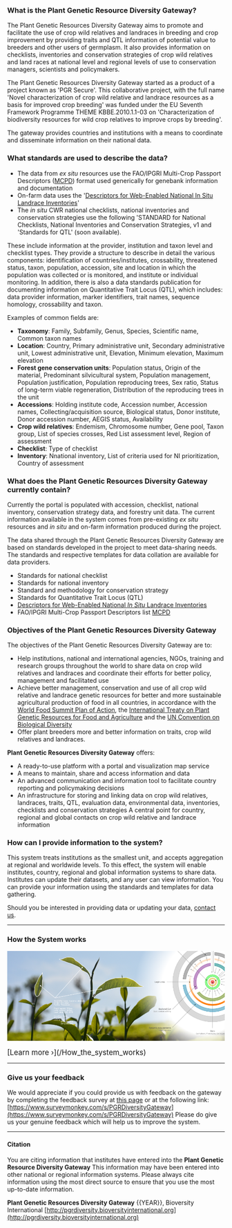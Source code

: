 ### What is the Plant Genetic Resource Diversity Gateway?

The Plant Genetic Resources Diversity Gateway aims to promote and facilitate the use of crop wild relatives and landraces in breeding and crop improvement by providing traits and QTL information of potential value to breeders and other users of germplasm. It also provides information on checklists, inventories and conservation strategies of crop wild relatives and land races at national level and regional levels of use to conservation managers, scientists and policymakers.

The Plant Genetic Resources Diversity Gateway  started as a product of a project known as 'PGR Secure'.  This collaborative project, with the full name 'Novel characterization of crop wild relative and landrace resources as a basis for improved crop breeding' was funded under the EU Seventh Framework Programme THEME KBBE.2010.1.1-03 on 'Characterization of biodiversity resources for wild crop relatives to improve crops by breeding'.

The gateway provides countries and institutions with a means to coordinate and disseminate information on their national data.

### What standards are used to describe the data?

* The data from _ex situ_ resources use the FAO/IPGRI Multi-Crop Passport Descriptors ([MCPD](http://www.bioversityinternational.org/e-library/publications/detail/faoipgri-multi-crop-passport-descriptors-mcpd/)) format used generically for genebank information and documentation
* On-farm data uses the '[Descriptors for Web-Enabled National In Situ Landrace Inventories](http://www.pgrsecure.bham.ac.uk/sites/default/files/documents/helpdesk/LRDESCRIPTORS_PGRSECURE.pdf)'
* The _in situ_ CWR national checklists, national inventories and conservation strategies use the following 'STANDARD for National Checklists, National Inventories and Conservation Strategies, v1 and 'Standards for QTL' (soon available).

These include information at the provider, institution and taxon level and checklist types. They provide a structure to describe in detail the various components: identification of countries/institutes, crossability, threatened status, taxon, population, accession, site and location in which the population was collected or is monitored, and institute or individual monitoring. In addition, there is also a data standards publication for documenting information on Quantitative Trait Locus (QTL), which includes: data provider information, marker identifiers, trait names, sequence homology, crossability and taxon.

Examples of common fields are:

* **Taxonomy**: Family, Subfamily, Genus, Species, Scientific name, Common taxon names
* **Location**: Country, Primary administrative unit, Secondary administrative unit, Lowest administrative unit, Elevation, Minimum elevation, Maximum elevation
* **Forest gene conservation units**: Population status, Origin of the material, Predominant silvicultural system, Population management, Population justification, Population reproducing trees, Sex ratio, Status of long-term viable regeneration, Distribution of the reproducing trees in the unit
* **Accessions**: Holding institute code, Accession number, Accession names, Collecting/acquisition source, Biological status, Donor institute, Donor accession number, AEGIS status, Availability
* **Crop wild relatives**: Endemism, Chromosome number, Gene pool, Taxon group, List of species crosses, Red List assessment level, Region of assessment
* **Checklist**: Type of checklist
* **Inventory**: Nnational inventory, List of criteria used for NI prioritization, Country of assessment

### What does the Plant Genetic Resources Diversity Gateway currently contain?

Currently the portal is populated with accession, checklist, national inventory, conservation strategy data, and forestry unit data. The current information available in the system comes from pre-existing _ex situ_ resources and _in situ_ and on-farm information produced during the project.

The data shared through the Plant Genetic Resources Diversity Gateway are based on standards developed in the project to meet data-sharing needs. The standards and respective templates for data collation are available for data providers.

* Standards for national checklist
* Standards for national inventory
* Standard and methodology for conservation strategy
* Standards for Quantitative Trait Locus (QTL)
* [Descriptors for Web-Enabled National _In Situ_ Landrace Inventories](http://www.pgrsecure.bham.ac.uk/sites/default/files/documents/helpdesk/LRDESCRIPTORS_PGRSECURE.pdf)
* FAO/IPGRI Multi-Crop Passport Descriptors list [MCPD](http://www.bioversityinternational.org/e-library/publications/detail/faoipgri-multi-crop-passport-descriptors-mcpd/)

### Objectives of the Plant Genetic Resources Diversity Gateway

The objectives of the Plant Genetic Resources Diversity Gateway are to:

* Help institutions, national and international agencies, NGOs, training and research groups throughout the world to share data on crop wild relatives and landraces and coordinate their efforts for better policy, management and facilitated use
* Achieve better management, conservation and use of all crop wild relative and landrace genetic resources for better and more sustainable agricultural production of food in all countries, in accordance with the [World Food Summit Plan of Action](http://www.fao.org/monitoringprogress/summit_en.html), the [International Treaty on Plant Genetic Resources for Food and Agriculture](http://www.planttreaty.org) and the [UN Convention on Biological Diversity](http://www.biodiv.org)
* Offer plant breeders more and better information on traits, crop wild relatives and landraces.

**Plant Genetic Resources Diversity Gateway** offers:

* A ready-to-use platform with a portal and visualization map service
* A means to maintain, share and access information and data
* An advanced communication and information tool to facilitate country reporting and policymaking decisions
* An infrastructure for storing and linking data on crop wild relatives, landraces, traits, QTL, evaluation data, environmental data, inventories, checklists and conservation strategies A central point for country, regional and global contacts on crop wild relative and landrace information

### How can I provide information to the system?

This system treats institutions as the smallest unit, and accepts aggregation at regional and worldwide levels. To this effect, the system will enable institutes, country, regional and global information systems to share data. Institutes can update their datasets, and any user can view information. You can provide your information using the standards and templates for data gathering.

Should you be interested in providing data or updating your data, [contact us](mailto:s.dias@cgiar.org?subject=HPDESk-PGRDiversity%20Gateway-Uploading-updating%20data%20).

***

### How the System works

[![](common/media/img/pgrdg_data.png)](/How_the_system_works)

<big>
[Learn more &rsaquo;](/How_the_system_works)
</big>

***

### Give us your feedback

We would appreciate if you could provide us with feedback on the gateway by completing the feedback survey at [this page](/Feedback) or at the following link: [https://www.surveymonkey.com/s/PGRDiversityGateway](https://www.surveymonkey.com/s/PGRDiversityGateway)
Please do give us your genuine feedback which will help us to improve the system.

***

#### Citation

You are citing information that institutes have entered into the **Plant Genetic Resource Diversity Gateway**
This information may have been entered into other national or regional information systems.
Please always cite information using the most direct source to ensure that you use the most up-to-date information.

**Plant Genetic Resources Diversity Gateway** {{YEAR}}, Bioversity International
[http://pgrdiversity.bioversityinternational.org](http://pgrdiversity.bioversityinternational.org)
